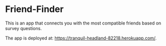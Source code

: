 # Friend-Finder

This is an app that connects you with the most compatible friends based on survey questions. 

The app is deployed at: https://tranquil-headland-82218.herokuapp.com/.
